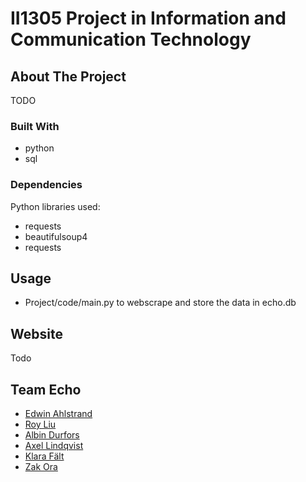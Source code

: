 # II1305 Project in Information and Communication Technology


## About The Project
<!-- Bakgrund -->
TODO

### Built With
- python
- sql

### Dependencies
Python libraries used:
- requests
- beautifulsoup4
- requests


## Usage
- Project/code/main.py to webscrape and store the data in echo.db 


## Website
Todo
<!-- Länk till expo -->


## Team Echo
 - [Edwin Ahlstrand](https://github.com/EdwinAhl)
 - [Roy Liu](https://github.com/ruisnake)
 - [Albin Durfors](https://github.com/DrakenDurfors)
 - [Axel Lindqvist](https://github.com/ProgrammingCookies)
 - [Klara Fält](https://github.com/kflt)
 - [Zak Ora](https://github.com/ZakOra1)
<!--[Ditt namn här](länk till din Github-profil)-->
